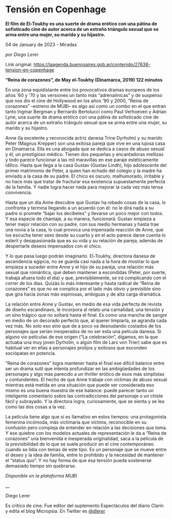 # Tensión en Copenhage

**El film de El-Toukhy es una suerte de drama erótico con una pátina de sofisticado cine de autor acerca de un extraño triángulo sexual que se arma entre una mujer, su marido y su hijastro.**

04 de January de 2023 - Miradas

_por Diego Lerer_

Link original: https://laagenda.buenosaires.gob.ar/contenido/27636-tension-en-copenhage



**“Reina de corazones”, de May el-Toukhy (Dinamarca, 2019) 122 minutos**




En una zona equidistante entre los provocativos dramas europeos de los años ‘60 y ‘70 y las versiones un tanto más “adrenalínicas” y de suspenso que nos dio el cine de Hollywood en los años ‘90 y 2000, “Reina de corazones” –estreno de MUBI– es algo así como un combo en el que entran tanto Ingmar Bergman y Bernardo Bertolucci como Paul Verhoeven y Adrian Lyne, una suerte de drama erótico con una pátina de sofisticado cine de autor acerca de un extraño triángulo sexual que se arma entre una mujer, su marido y su hijastro.




Anne (la excelente y reconocida actriz danesa Trine Dyrholm) y su marido Peter (Magnus Krepper) son una exitosa pareja que vive en una lujosa casa en Dinamarca. Ella es una abogada que se dedica a casos de abuso sexual y él, un prestigioso médico. Tienen dos pequeñas y encantadoras mellizas y todo parece funcionar a las mil maravillas en ese paraje estéticamente idílico. Hasta que llega a la casa Gustav (Gustav Lindh), hijo adolescente del primer matrimonio de Peter, a quien han echado del colegio y la madre ha enviado a la casa de su padre. El chico es oscuro, malhumorado, irritable y no hace más que tratar de fracturar esa existencia supuestamente perfecta de la familia. Y nadie logra hacer nada para mejorar la cada vez más tensa convivencia.




Hasta que un día Anne descubre que Gustav ha robado cosas de la casa, lo confronta y termina llegando a un acuerdo con él: no le dirá nada a su padre si promete “bajar los decibeles” y llevarse un poco mejor con todos. Y esa especie de chantaje, a su manera, funcionará. Gustav empieza a tener mejor relación con su padre, con sus medio hermanas y hasta trae una novia a la casa, lo cual provoca una impensada reacción de Anne, que los escucha tener sexo desde su cuarto y en el acto parece darse cuenta lo esteril y desapasionada que es su vida y su relación de pareja, además de despertarle deseos impensados con el chico.




Y lo que pasa luego podrán imaginarlo. El-Toukhy, directora danesa de ascendencia egipcia, no se guarda casi nada a la hora de mostrar lo que empieza a suceder entre Anne y el hijo de su pareja, una relación más sexual que romántica, que deben mantener a escondidas (Peter, por suerte, trabaja afuera todo el día) y que, previsiblemente, se irá complicando con el correr de los días. Quizás lo más interesante y hasta radical de “Reina de corazones” es que no se complica por el lado más obvio y previsible sino que gira hacia zonas más espinosas, ambiguas y de alta carga dramática.




La relación entre Anne y Gustav, en medio de esa vida perfecta de revista de diseño escandinavo, le incorpora al relato una carnalidad, una tensión y un sino trágico que no soltará hasta el final. Es como una mancha de sangre en medio de un decorado perfecto que, al querer limpiarla, se agranda cada vez más. No solo eso sino que de a poco va desnudando costados de los personajes que serían inesperados de no ser esta una película danesa. Si alguno vio películas de ese origen (“La celebración”, digamos, en la que actuaba una muy joven Dyrholm, o algún film de Lars von Trier) sabe que es habitual ver en ellas a personajes prolijos y exitosos que esconden sociópatas en potencia.




“Reina de corazones” logra mantener hasta el final ese difícil balance entre ser un drama sutil que intenta profundizar en las ambigüedades de los personajes y algo más parecido a un thriller erótico de esos más simplistas y contundentes. El hecho de que Anne trabaje con víctimas de abuso sexual mientras está metida en una situación que puede ser considerada eso mismo es una buena muestra de ese balance: puede parecer tanto un inteligente comentario sobre las contradicciones del personaje o un chiste fácil y subrayado. Y la directora logra, curiosamente, que se sienta y se lea como las dos cosas a la vez.




La película tiene algo que sí es llamativo en estos tiempos: una protagonista femenina incómoda, más victimaria que víctima, reconocible en su confusión pero compleja de entender en relación a las decisiones que toma. Y ese quiebre con los modelos actuales de representación le da a “Reina de corazones” una bienvenida e inesperada originalidad, saca a la película de la previsibilidad de lo que se suele producir en el cine contemporáneo cuando se lidia con temas de este tipo. Es un personaje que se mueve entre el deseo y la idea de familia, entre lo prohibido y la necesidad de mantener el “status quo”. Y no hay forma de que esa tensión pueda sostenerse demasiado tiempo sin quebrarse.




*Disponible en la plataforma MUBI*




\_\_




Diego Lerer




Es crítico de cine. Fue editor del suplemento Espectáculos del diario Clarín y edita el blog Micropsia. En Twitter es [@dlerer](https://twitter.com/dlerer)



